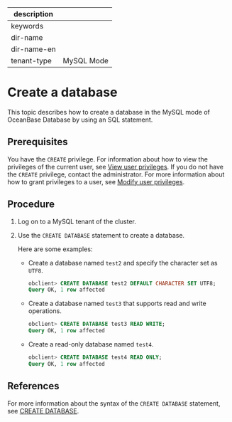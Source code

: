 |description||
|---|---|
|keywords||
|dir-name||
|dir-name-en||
|tenant-type|MySQL Mode|

# Create a database

This topic describes how to create a database in the MySQL mode of OceanBase Database by using an SQL statement.

## Prerequisites

You have the `CREATE` privilege. For information about how to view the privileges of the current user, see [View user privileges](../../../../600.manage/500.security-and-permissions/300.access-control/200.user-and-permission/200.permission-of-mysql-mode/400.view-user-permissions-of-mysql-mode.md). If you do not have the `CREATE` privilege, contact the administrator. For more information about how to grant privileges to a user, see [Modify user privileges](../../../../600.manage/500.security-and-permissions/300.access-control/200.user-and-permission/200.permission-of-mysql-mode/500.modify-user-permissions-of-mysql-mode.md).

## Procedure

1. Log on to a MySQL tenant of the cluster.

2. Use the `CREATE DATABASE` statement to create a database.

   Here are some examples:

   * Create a database named `test2` and specify the character set as `UTF8`.

      ```sql
      obclient> CREATE DATABASE test2 DEFAULT CHARACTER SET UTF8;
      Query OK, 1 row affected
      ```

   * Create a database named `test3` that supports read and write operations.

      ```sql
      obclient> CREATE DATABASE test3 READ WRITE;
      Query OK, 1 row affected
      ```

   * Create a read-only database named `test4`.

      ```sql
      obclient> CREATE DATABASE test4 READ ONLY;
      Query OK, 1 row affected
      ```

## References

For more information about the syntax of the `CREATE DATABASE` statement, see [CREATE DATABASE](../../../500.sql-reference/100.sql-syntax/200.common-tenant-of-mysql-mode/600.sql-statement-of-mysql-mode/2100.create-database-of-mysql-mode.md).

